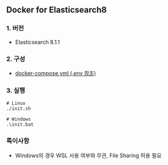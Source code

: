 ## Docker for Elasticsearch8
  
### 1. 버전
- Elasticsearch 8.1.1
  
### 2. 구성
- [docker-compose.yml (.env 참조)](https://github.com/kimheonseung/elasticsearch8/blob/master/docker-es8/docker-compose.yml)
  
### 3. 실행
```shell
# Linux
./init.sh

# Windows
.\init.bat
```

### 특이사항
- Windows의 경우 WSL 사용 여부와 무관, File Sharing 허용 필요